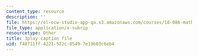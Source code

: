 ```yaml
---
content_type: resource
description: ''
file: https://ol-ocw-studio-app-qa.s3.amazonaws.com/courses/18-086-mathematical-methods-for-engineers-ii-spring-2006/f48711ff4221522c85497e19b03c6eb4_LtNVodIs1dI.vtt
file_type: application/x-subrip
resourcetype: Other
title: 3play caption file
uid: f48711ff-4221-522c-8549-7e19b03c6eb4
---
```


